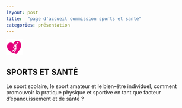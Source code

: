 ```yaml
---
layout: post
title:  "page d'accueil commission sports et santé"
categories: présentation
---
```


![logo commission](../../images/iconeSportSante.PNG)

## SPORTS ET SANTÉ
Le sport scolaire, le sport amateur et le bien-être individuel, comment promouvoir la pratique physique et sportive en tant que facteur d’épanouissement et de santé ?